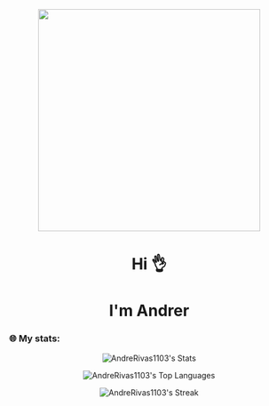 <div align="center">
    <img src="https://media.giphy.com/media/kda3fxgeD0fZ0OjOYW/giphy.gif" width="400"/>
    <br>
    <h1>Hi 👌</h1>
    <h1>I'm Andrer</h2>
</div>

### 🌐 My stats: ###
<div align="center">
    
![AndreRivas1103's Stats](https://github-readme-stats.vercel.app/api?username=AndreRivas1103&theme=vue-dark&show_icons=true&hide_border=true&count_private=true)

![AndreRivas1103's Top Languages](https://github-readme-stats.vercel.app/api/top-langs/?username=AndreRivas1103&theme=vue-dark&show_icons=true&hide_border=true&layout=compact)

![AndreRivas1103's Streak](https://github-readme-streak-stats.herokuapp.com/?user=AndreRivas1103&theme=vue-dark&hide_border=true)
</div>
